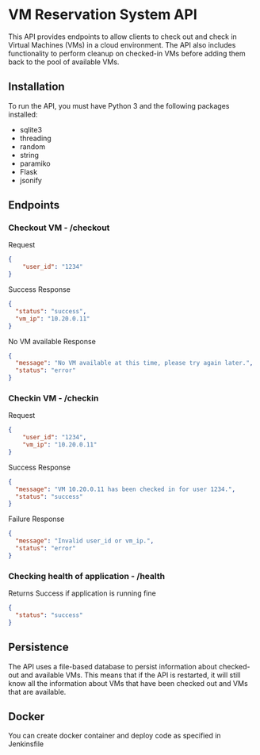 # VM Reservation System API

This API provides endpoints to allow clients to check out and check in Virtual Machines (VMs) in a cloud environment. The API also includes functionality to perform cleanup on checked-in VMs before adding them back to the pool of available VMs.


## Installation
To run the API, you must have Python 3 and the following packages installed:
- sqlite3
- threading
- random
- string
- paramiko
- Flask
- jsonify

## Endpoints
### Checkout VM - /checkout
Request
```json
{
    "user_id": "1234"
}
```
Success Response
```json
{
  "status": "success",
  "vm_ip": "10.20.0.11"
}
```
No VM available Response
```json
{
  "message": "No VM available at this time, please try again later.",
  "status": "error"
}
```
### Checkin VM - /checkin
Request
```json
{
    "user_id": "1234",
    "vm_ip": "10.20.0.11"
}
```
Success Response
```json
{
  "message": "VM 10.20.0.11 has been checked in for user 1234.",
  "status": "success"
}
```
Failure Response
```json
{
  "message": "Invalid user_id or vm_ip.",
  "status": "error"
}
```

### Checking health of application - /health
Returns Success if application is running fine
```json
{
  "status": "success"
}
```

## Persistence
The API uses a file-based database to persist information about checked-out and available VMs. This means that if the API is restarted, it will still know all the information about VMs that have been checked out and VMs that are available.

## Docker
You can create docker container and deploy code as specified in Jenkinsfile
